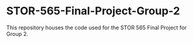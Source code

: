 # STOR-565-Final-Project-Group-2
This repository houses the code used for the STOR 565 Final Project for Group 2.
